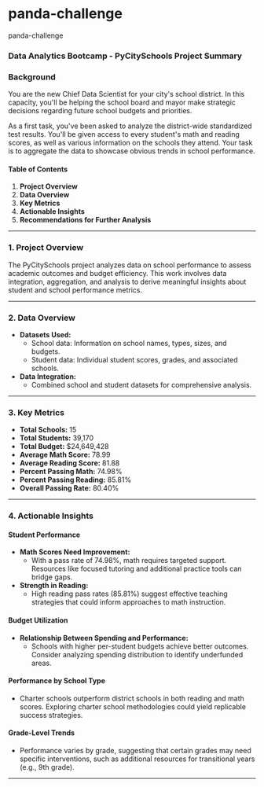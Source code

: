 # panda-challenge
panda-challenge

### Data Analytics Bootcamp - PyCitySchools Project Summary

### Background
You are the new Chief Data Scientist for your city's school district. In this capacity, you'll be helping the school board and mayor make strategic decisions regarding future school budgets and priorities.

As a first task, you've been asked to analyze the district-wide standardized test results. You'll be given access to every student's math and reading scores, as well as various information on the schools they attend. Your task is to aggregate the data to showcase obvious trends in school performance.

#### Table of Contents
1. **Project Overview**
2. **Data Overview**
3. **Key Metrics**
4. **Actionable Insights**
5. **Recommendations for Further Analysis**

---

### 1. Project Overview
The PyCitySchools project analyzes data on school performance to assess academic outcomes and budget efficiency. This work involves data integration, aggregation, and analysis to derive meaningful insights about student and school performance metrics.

---

### 2. Data Overview
- **Datasets Used:**
  - School data: Information on school names, types, sizes, and budgets.
  - Student data: Individual student scores, grades, and associated schools.
- **Data Integration:**
  - Combined school and student datasets for comprehensive analysis.

---

### 3. Key Metrics
- **Total Schools:** 15
- **Total Students:** 39,170
- **Total Budget:** \$24,649,428
- **Average Math Score:** 78.99
- **Average Reading Score:** 81.88
- **Percent Passing Math:** 74.98%
- **Percent Passing Reading:** 85.81%
- **Overall Passing Rate:** 80.40%

---

### 4. Actionable Insights
#### **Student Performance**
- **Math Scores Need Improvement:**
  - With a pass rate of 74.98%, math requires targeted support. Resources like focused tutoring and additional practice tools can bridge gaps.
- **Strength in Reading:**
  - High reading pass rates (85.81%) suggest effective teaching strategies that could inform approaches to math instruction.

#### **Budget Utilization**
- **Relationship Between Spending and Performance:**
  - Schools with higher per-student budgets achieve better outcomes. Consider analyzing spending distribution to identify underfunded areas.

#### **Performance by School Type**
- Charter schools outperform district schools in both reading and math scores. Exploring charter school methodologies could yield replicable success strategies.

#### **Grade-Level Trends**
- Performance varies by grade, suggesting that certain grades may need specific interventions, such as additional resources for transitional years (e.g., 9th grade).

---



